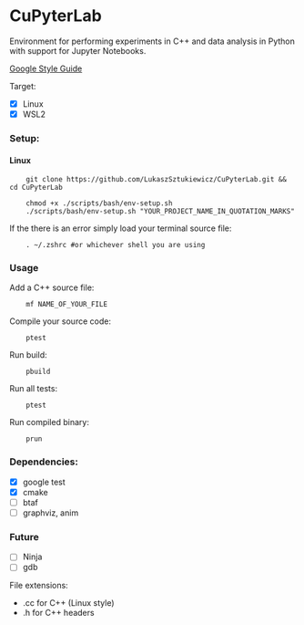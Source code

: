 # CuPyterLab
Environment for performing experiments in C++ and data analysis in Python with support for Jupyter Notebooks.

[Google Style Guide](https://google.github.io/styleguide/cppguide.html)

Target: 
 - [x] Linux
 - [x] WSL2

### Setup: 
#### Linux
```
    git clone https://github.com/LukaszSztukiewicz/CuPyterLab.git && cd CuPyterLab
```

```
    chmod +x ./scripts/bash/env-setup.sh 
    ./scripts/bash/env-setup.sh "YOUR_PROJECT_NAME_IN_QUOTATION_MARKS"
```
If the there is an error simply load your terminal source file:
```
    . ~/.zshrc #or whichever shell you are using
```
### Usage
Add a C++ source file: 
```
    mf NAME_OF_YOUR_FILE
```
Compile your source code: 
```
    ptest
```
Run build: 
```
    pbuild
```
Run all tests: 
```
    ptest
```
Run compiled binary: 
```
    prun
```
### Dependencies:
 - [x] google test
 - [x] cmake
 - [ ] btaf
 - [ ] graphviz, anim

### Future
 - [ ] Ninja
 - [ ] gdb

File extensions:
 - .cc for C++ (Linux style)
 - .h for C++ headers
